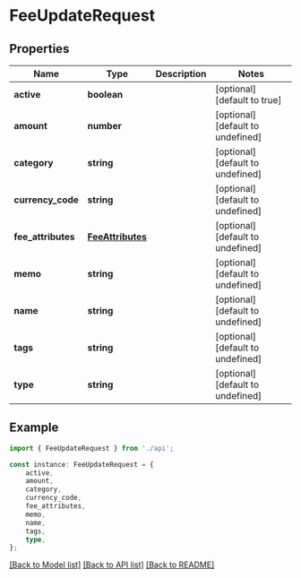 # FeeUpdateRequest


## Properties

Name | Type | Description | Notes
------------ | ------------- | ------------- | -------------
**active** | **boolean** |  | [optional] [default to true]
**amount** | **number** |  | [optional] [default to undefined]
**category** | **string** |  | [optional] [default to undefined]
**currency_code** | **string** |  | [optional] [default to undefined]
**fee_attributes** | [**FeeAttributes**](FeeAttributes.md) |  | [optional] [default to undefined]
**memo** | **string** |  | [optional] [default to undefined]
**name** | **string** |  | [optional] [default to undefined]
**tags** | **string** |  | [optional] [default to undefined]
**type** | **string** |  | [optional] [default to undefined]

## Example

```typescript
import { FeeUpdateRequest } from './api';

const instance: FeeUpdateRequest = {
    active,
    amount,
    category,
    currency_code,
    fee_attributes,
    memo,
    name,
    tags,
    type,
};
```

[[Back to Model list]](../README.md#documentation-for-models) [[Back to API list]](../README.md#documentation-for-api-endpoints) [[Back to README]](../README.md)

